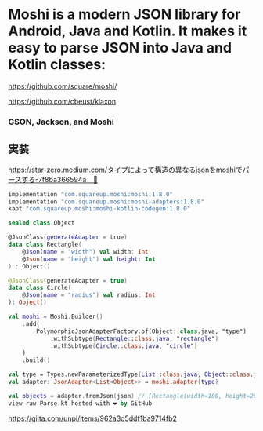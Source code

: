 # Moshi is a modern JSON library for Android, Java and Kotlin. It makes it easy to parse JSON into Java and Kotlin classes:
https://github.com/square/moshi/

https://github.com/cbeust/klaxon

### GSON, Jackson, and Moshi

## 実装
https://star-zero.medium.com/タイプによって構造の異なるjsonをmoshiでパースする-7f8ba366594a　🔴
```kotlin
implementation "com.squareup.moshi:moshi:1.8.0"
implementation "com.squareup.moshi:moshi-adapters:1.8.0"
kapt "com.squareup.moshi:moshi-kotlin-codegen:1.8.0"

sealed class Object

@JsonClass(generateAdapter = true)
data class Rectangle(
    @Json(name = "width") val width: Int,
    @Json(name = "height") val height: Int
) : Object()

@JsonClass(generateAdapter = true)
data class Circle(
    @Json(name = "radius") val radius: Int
): Object()

val moshi = Moshi.Builder()
    .add(
        PolymorphicJsonAdapterFactory.of(Object::class.java, "type")
            .withSubtype(Rectangle::class.java, "rectangle")
            .withSubtype(Circle::class.java, "circle")
    )
    .build()

val type = Types.newParameterizedType(List::class.java, Object::class.java)
val adapter: JsonAdapter<List<Object>> = moshi.adapter(type)

val objects = adapter.fromJson(json) // [Rectangle(width=100, height=200), Circle(radius=50)]
view raw Parse.kt hosted with ❤ by GitHub
 ```

https://qiita.com/unpi/items/962a3d5ddf1ba9714fb2

